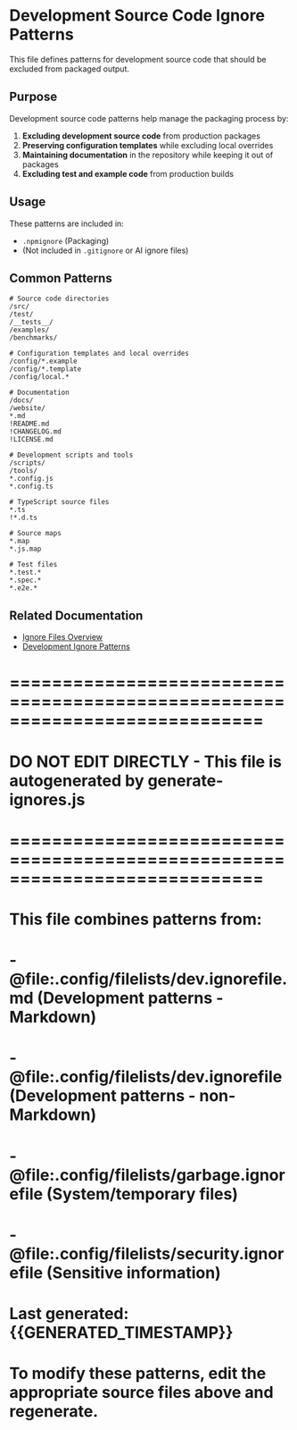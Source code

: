 # Development Source Code Ignore Patterns

This file defines patterns for development source code that should be excluded from packaged output.

## Purpose

Development source code patterns help manage the packaging process by:
1. **Excluding development source code** from production packages
2. **Preserving configuration templates** while excluding local overrides
3. **Maintaining documentation** in the repository while keeping it out of packages
4. **Excluding test and example code** from production builds

## Usage

These patterns are included in:
- `.npmignore` (Packaging)
- (Not included in `.gitignore` or AI ignore files)

## Common Patterns

```gitignore
# Source code directories
/src/
/test/
/__tests__/
/examples/
/benchmarks/

# Configuration templates and local overrides
/config/*.example
/config/*.template
/config/local.*

# Documentation
/docs/
/website/
*.md
!README.md
!CHANGELOG.md
!LICENSE.md

# Development scripts and tools
/scripts/
/tools/
*.config.js
*.config.ts

# TypeScript source files
*.ts
!*.d.ts

# Source maps
*.map
*.js.map

# Test files
*.test.*
*.spec.*
*.e2e.*
```

## Related Documentation

- [Ignore Files Overview](../docs/meta/ignorefiles/README.md)
- [Development Ignore Patterns](../docs/meta/ignorefiles/dev-ignore-files.md)

# ============================================================================
# **DO NOT EDIT DIRECTLY** - This file is autogenerated by generate-ignores.js
# ============================================================================
#
# This file combines patterns from:
# - @file:.config/filelists/dev.ignorefile.md (Development patterns - Markdown)
# - @file:.config/filelists/dev.ignorefile (Development patterns - non-Markdown)
# - @file:.config/filelists/garbage.ignorefile (System/temporary files)
# - @file:.config/filelists/security.ignorefile (Sensitive information)
#
# Last generated: {{GENERATED_TIMESTAMP}}
#
# To modify these patterns, edit the appropriate source files above and regenerate.
